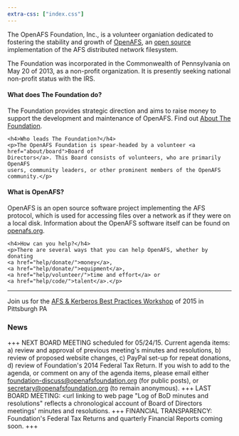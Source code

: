 ```yaml
---
extra-css: ["index.css"]
---
```


The OpenAFS Foundation, Inc., is a volunteer organiation dedicated to fostering
the stability and growth of [OpenAFS](http://www.openafs.org/), an [open
source](http://opensource.org/) implementation of the AFS distributed network
filesystem. 

The Foundation was incorporated in the Commonwealth of Pennsylvania on May 20 of 2013, as a non-profit organization. It is presently seeking national non-profit status with the IRS.

<div class="index-container">
  <div class="index-box">
    <h4>What does The Foundation do?</h4>
    <p>The Foundation provides strategic direction and aims to raise money to support the development and
    maintenance of OpenAFS. Find out <a href="about/">About The Foundation</a>.</p>

    <h4>Who leads The Foundation?</h4>
    <p>The OpenAFS Foundation is spear-headed by a volunteer <a href="about/board">Board of 
    Directors</a>. This Board consists of volunteers, who are primarily OpenAFS
    users, community leaders, or other prominent members of the OpenAFS
    community.</p>
  </div>
  <div class="index-box">
    <h4>What is OpenAFS?</h4>
    <p>OpenAFS is an open source software project implementing the AFS
    protocol, which is used for accessing files over a network as if they were
    on a local disk. Information about the OpenAFS software itself can be found
    on <a href="http://www.openafs.org/">openafs.org</a>.</p>

    <h4>How can you help?</h4>
    <p>There are several ways that you can help OpenAFS, whether by donating
    <a href="help/donate/">money</a>,
    <a href="help/donate/">equipment</a>,
    <a href="help/volunteer/">time and effort</a> or 
    <a href="help/code/">talent</a>.</p>
  </div>
</div>
<hr>
<p>Join us for the <a href="http://workshop.openafs.org/">AFS &amp; Kerberos Best Practices Workshop</a> of 2015 in Pittsburgh PA</p>
<h3>News</h3 >

+++ NEXT BOARD MEETING scheduled for 05/24/15. Current agenda items: a) review and approval of previous meeting's minutes and resolutions, b) review of proposed website changes, c) PayPal set-up for repeat donations, d) review of Foundation's 2014 Federal Tax Return.  If you wish to add to the agenda, or comment on any of the agenda items, please email either foundation-discuss@openafsfoundation.org (for public posts), or secretary@openafsfoundation.org (to remain anonymous). +++ LAST BOARD MEETING: <url linking to web page "Log of BoD minutes and resolutions" reflects a chronological account of Board of Directors meetings' minutes and resolutions. +++ FINANCIAL TRANSPARENCY: Foundation's Federal Tax Returns and quarterly Financial Reports coming soon. +++
